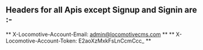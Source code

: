 ## Headers for all Apis except Signup and Signin are :-

   ** X-Locomotive-Account-Email: admin@locomotivecms.com **
   ** X-Locomotive-Account-Token: E2aoXzMxkFsLnCcmCcc_ **